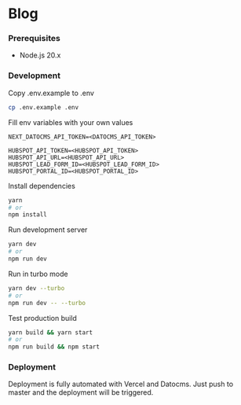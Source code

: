 # Blog

### Prerequisites
- Node.js 20.x

### Development

Copy .env.example to .env
```bash
cp .env.example .env
```

Fill env variables with your own values
```dotenv
NEXT_DATOCMS_API_TOKEN=<DATOCMS_API_TOKEN>

HUBSPOT_API_TOKEN=<HUBSPOT_API_TOKEN>
HUBSPOT_API_URL=<HUBSPOT_API_URL>
HUBSPOT_LEAD_FORM_ID=<HUBSPOT_LEAD_FORM_ID>
HUBSPOT_PORTAL_ID=<HUBSPOT_PORTAL_ID>
```

Install dependencies
```bash
yarn
# or
npm install
```

Run development server
```bash
yarn dev
# or
npm run dev
```

Run in turbo mode
```bash
yarn dev --turbo
# or
npm run dev -- --turbo
```

Test production build
```bash
yarn build && yarn start
# or
npm run build && npm start
```

### Deployment
Deployment is fully automated with Vercel and Datocms. Just push to master and the deployment will be triggered.



